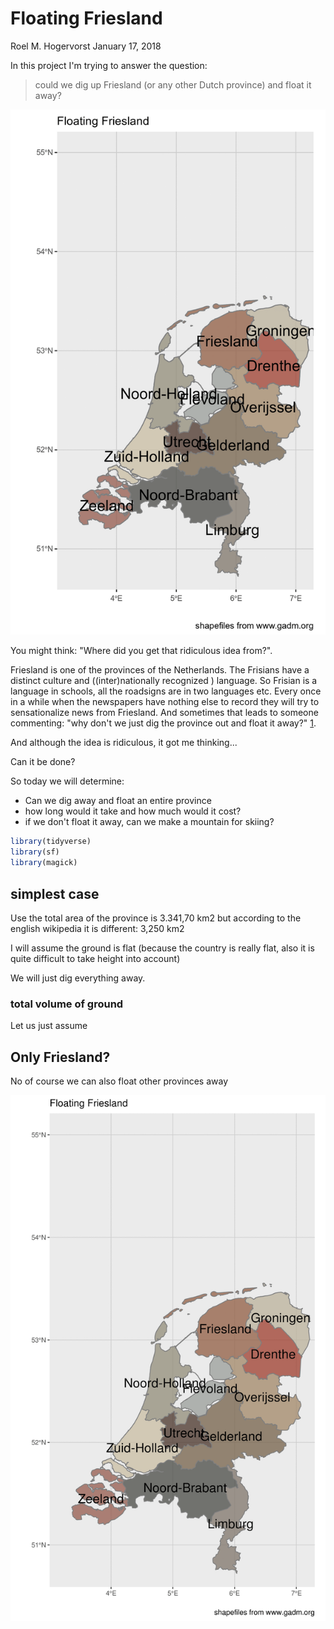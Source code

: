 Floating Friesland
================
Roel M. Hogervorst
January 17, 2018

In this project I'm trying to answer the question:

> could we dig up Friesland (or any other Dutch province) and float it away?

![friesland floating away](friesland.gif)

You might think: "Where did you get that ridiculous idea from?".

Friesland is one of the provinces of the Netherlands. The Frisians have a distinct culture and ((inter)nationally recognized ) language. So Frisian is a language in schools, all the roadsigns are in two languages etc. Every once in a while when the newspapers have nothing else to record they will try to sensationalize news from Friesland. And sometimes that leads to someone commenting: "why don't we just dig the province out and float it away?" [1](It's%20better%20in%20Dutch: "waarom steken we die provincie niet gewoon af en laten we die wegdrijven?").

And although the idea is ridiculous, it got me thinking...

Can it be done?

So today we will determine:

-   Can we dig away and float an entire province
-   how long would it take and how much would it cost?
-   if we don't float it away, can we make a mountain for skiing?

``` r
library(tidyverse)
library(sf)
library(magick)
```

simplest case
-------------

Use the total area of the province is 3.341,70 km2 but according to the english wikipedia it is different: 3,250 km2

I will assume the ground is flat (because the country is really flat, also it is quite difficult to take height into account)

We will just dig everything away.

### total volume of ground

Let us just assume

Only Friesland?
---------------

No of course we can also float other provinces away

![North Holland floating](noord-holland.gif)
